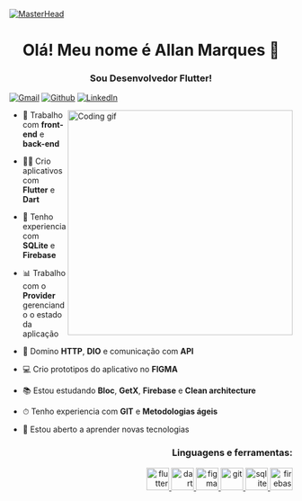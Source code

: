 [![MasterHead](https://www.techaheadcorp.com/wp-content/uploads/2021/01/11trendsblog-1.gif)]()
<h1 align="center"> Olá! Meu nome é Allan Marques 👋</h1>
<h3 align="center"> Sou Desenvolvedor Flutter! </h3>

[![Gmail](https://img.shields.io/badge/Gmail-D14836?style=for-the-badge&logo=gmail&logoColor=white)](mailto:dev.allan.marques@gmail.com)
[![Github](https://img.shields.io/badge/GitHub-100000?style=for-the-badge&logo=github&logoColor=white)](https://github.com/AllanAlvesMarques)
[![LinkedIn](https://img.shields.io/badge/LinkedIn-0077B5?style=for-the-badge&logo=linkedin&logoColor=white)](https://www.linkedin.com/in/allan-alves-marques/)

<img align="right" width="400" heigth="237" src="https://www.mygo.ge/uploads/blog/1584023795.jpg" alt="Coding gif"/>

<div>

- 🔭 Trabalho com **front-end** e **back-end**

- 👨‍💻 Crio aplicativos com **Flutter** e **Dart** 

- 💾 Tenho experiencia com **SQLite** e **Firebase**

- 📊 Trabalho com o **Provider** gerenciando o estado da aplicação

- 📡 Domino **HTTP**, **DIO** e comunicação com **API**

- 💻 Crio prototipos do aplicativo no **FIGMA**

- 📚 Estou estudando **Bloc**, **GetX**, **Firebase** e **Clean architecture**

- ⏱ Tenho experiencia com **GIT** e **Metodologias ágeis**

- 📘 Estou aberto a aprender novas tecnologias

</div>

<h3 align="right">Linguagens e ferramentas:</h3>

<p align="right"> <a href="https://flutter.dev/" target="_blank" rel="noreferrer"> <img src="https://www.vectorlogo.zone/logos/flutterio/flutterio-icon.svg" alt="flutter" width="40" height="40"/> </a> <a href="https://dart.dev/" target="_blank" rel="noreferrer"> <img src="https://www.vectorlogo.zone/logos/dartlang/dartlang-icon.svg" alt="dart" width="40" height="40"/> </a> <a href="https://www.figma.com/" target="_blank" rel="noreferrer"> <img src="https://www.vectorlogo.zone/logos/figma/figma-icon.svg" alt="figma" width="40" height="40"/> </a>  <a href="https://git-scm.com/" target="_blank" rel="noreferrer"> <img src="https://www.vectorlogo.zone/logos/git-scm/git-scm-icon.svg" alt="git" width="40" height="40"/> </a> <a href="https://www.sqlite.org/" target="_blank" rel="noreferrer"> <img src="https://www.vectorlogo.zone/logos/sqlite/sqlite-icon.svg" alt="sqlite" width="40" height="40"/> </a> <a href="https://firebase.google.com/" target="_blank" rel="noreferrer"> <img src="https://www.vectorlogo.zone/logos/firebase/firebase-icon.svg" alt="firebase" width="40" height="40"/> </p>


